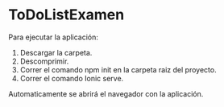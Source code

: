 # ToDoListExamen

Para ejecutar la aplicación:
1. Descargar la carpeta.
2. Descomprimir.
3. Correr el comando npm init en la carpeta raiz del proyecto.
4. Correr el comando Ionic serve.

Automaticamente se abrirá el navegador con la aplicación.

